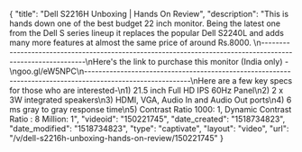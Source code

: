 {
    "title": "Dell S2216H Unboxing | Hands On Review",
    "description": "This is hands down one of the best budget 22 inch monitor. Being the latest one from the Dell S series lineup it replaces the popular Dell S2240L and adds many more features at almost the same price of around Rs.8000. \n-----------------------------------------------------------------------------------------------------------\nHere's the link to purchase this monitor (India only) -\ngoo.gl\/eW5NPC\n-----------------------------------------------------------------------------------------------------------\nHere are a few key specs for those who are interested-\n1) 21.5 inch Full HD IPS 60Hz Panel\n2) 2 x 3W integrated speakers\n3) HDMI, VGA, Audio In and Audio Out ports\n4) 6 ms gray to gray response time\n5) Contrast Ratio 1000: 1, Dynamic Contrast Ratio : 8 Million: 1",
    "videoid": "150221745",
    "date_created": "1518734823",
    "date_modified": "1518734823",
    "type": "captivate",
    "layout": "video",
    "url": "\/v\/dell-s2216h-unboxing-hands-on-review\/150221745"
}
